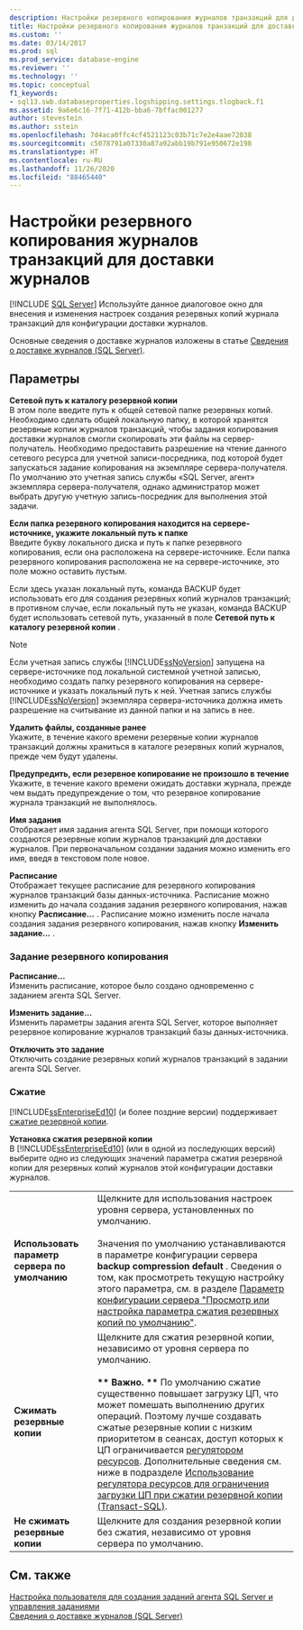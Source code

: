```yaml
---
description: Настройки резервного копирования журналов транзакций для доставки журналов
title: Настройки резервного копирования журналов транзакций для доставки журналов | Документация Майкрософт
ms.custom: ''
ms.date: 03/14/2017
ms.prod: sql
ms.prod_service: database-engine
ms.reviewer: ''
ms.technology: ''
ms.topic: conceptual
f1_keywords:
- sql13.swb.databaseproperties.logshipping.settings.tlogback.f1
ms.assetid: 9a6e6c16-7f71-412b-bba6-7bffac001277
author: stevestein
ms.author: sstein
ms.openlocfilehash: 7d4aca0ffc4cf4521123c03b71c7e2e4aae72038
ms.sourcegitcommit: c5078791a07330a87a92abb19b791e950672e198
ms.translationtype: HT
ms.contentlocale: ru-RU
ms.lasthandoff: 11/26/2020
ms.locfileid: "88465440"
---
```

# <a name="log-shipping-transaction-log-backup-settings"></a>Настройки резервного копирования журналов транзакций для доставки журналов
 [!INCLUDE [SQL Server](../../includes/applies-to-version/sqlserver.md)]
  Используйте данное диалоговое окно для внесения и изменения настроек создания резервных копий журнала транзакций для конфигурации доставки журналов.  
  
 Основные сведения о доставке журналов изложены в статье [Сведения о доставке журналов (SQL Server)](../../database-engine/log-shipping/about-log-shipping-sql-server.md).  
  
## <a name="options"></a>Параметры  
 **Сетевой путь к каталогу резервной копии**  
 В этом поле введите путь к общей сетевой папке резервных копий. Необходимо сделать общей локальную папку, в которой хранятся резервные копии журналов транзакций, чтобы задания копирования доставки журналов смогли скопировать эти файлы на сервер-получатель. Необходимо предоставить разрешение на чтение данного сетевого ресурса для учетной записи-посредника, под которой будет запускаться задание копирования на экземпляре сервера-получателя. По умолчанию это учетная запись службы «SQL Server, агент» экземпляра сервера-получателя, однако администратор может выбрать другую учетную запись-посредник для выполнения этой задачи.  
  
 **Если папка резервного копирования находится на сервере-источнике, укажите локальный путь к папке**  
 Введите букву локального диска и путь к папке резервного копирования, если она расположена на сервере-источнике. Если папка резервного копирования расположена не на сервере-источнике, это поле можно оставить пустым.  
  
 Если здесь указан локальный путь, команда BACKUP будет использовать его для создания резервных копий журналов транзакций; в противном случае, если локальный путь не указан, команда BACKUP будет использовать сетевой путь, указанный в поле **Сетевой путь к каталогу резервной копии** .  
  
> [!NOTE]  
>  Если учетная запись службы [!INCLUDE[ssNoVersion](../../includes/ssnoversion-md.md)] запущена на сервере-источнике под локальной системной учетной записью, необходимо создать папку резервного копирования на сервере-источнике и указать локальный путь к ней. Учетная запись службы [!INCLUDE[ssNoVersion](../../includes/ssnoversion-md.md)] экземпляра сервера-источника должна иметь разрешение на считывание из данной папки и на запись в нее.  
  
 **Удалить файлы, созданные ранее**  
 Укажите, в течение какого времени резервные копии журналов транзакций должны храниться в каталоге резервных копий журналов, прежде чем будут удалены.  
  
 **Предупредить, если резервное копирование не произошло в течение**  
 Укажите, в течение какого времени ожидать доставки журнала, прежде чем выдать предупреждение о том, что резервное копирование журнала транзакций не выполнялось.  
  
 **Имя задания**  
 Отображает имя задания агента SQL Server, при помощи которого создаются резервные копии журналов транзакций для доставки журналов. При первоначальном создании задания можно изменить его имя, введя в текстовом поле новое.  
  
 **Расписание**  
 Отображает текущее расписание для резервного копирования журналов транзакций базы данных-источника. Расписание можно изменить до начала создания задания резервного копирования, нажав кнопку **Расписание...** . Расписание можно изменить после начала создания задания резервного копирования, нажав кнопку **Изменить задание...** .  
  
### <a name="backup-job"></a>Задание резервного копирования  
 **Расписание...**  
 Изменить расписание, которое было создано одновременно с заданием агента SQL Server.  
  
 **Изменить задание...**  
 Изменить параметры задания агента SQL Server, которое выполняет резервное копирование журналов транзакций базы данных-источника.  
  
 **Отключить это задание**  
 Отключить создание резервных копий журналов транзакций в задании агента SQL Server.  
  
### <a name="compression"></a>Сжатие  
 [!INCLUDE[ssEnterpriseEd10](../../includes/ssenterpriseed10-md.md)] (и более поздние версии) поддерживает [сжатие резервной копии](../../relational-databases/backup-restore/backup-compression-sql-server.md).  
  
 **Установка сжатия резервной копии**  
 В [!INCLUDE[ssEnterpriseEd10](../../includes/ssenterpriseed10-md.md)] (или в одной из последующих версий) выберите одно из следующих значений параметра сжатия резервной копии для резервных копий журналов этой конфигурации доставки журналов.  
  
|||  
|-|-|  
|**Использовать параметр сервера по умолчанию**|Щелкните для использования настроек уровня сервера, установленных по умолчанию.<br /><br /> Значения по умолчанию устанавливаются в параметре конфигурации сервера **backup compression default** . Сведения о том, как просмотреть текущую настройку этого параметра, см. в разделе [Параметр конфигурации сервера "Просмотр или настройка параметра сжатия резервных копий по умолчанию"](../../database-engine/configure-windows/view-or-configure-the-backup-compression-default-server-configuration-option.md).|  
|**Сжимать резервные копии**|Щелкните для сжатия резервной копии, независимо от уровня сервера по умолчанию.<br /><br /> **\*\* Важно. \*\*** По умолчанию сжатие существенно повышает загрузку ЦП, что может помешать выполнению других операций. Поэтому лучше создавать сжатые резервные копии с низким приоритетом в сеансах, доступ которых к ЦП ограничивается [регулятором ресурсов](../../relational-databases/resource-governor/resource-governor.md). Дополнительные сведения см. ниже в подразделе [Использование регулятора ресурсов для ограничения загрузки ЦП при сжатии резервной копии (Transact-SQL)](../../relational-databases/backup-restore/use-resource-governor-to-limit-cpu-usage-by-backup-compression-transact-sql.md).|  
|**Не сжимать резервные копии**|Щелкните для создания резервной копии без сжатия, независимо от уровня сервера по умолчанию.|  
  
## <a name="see-also"></a>См. также  
 [Настройка пользователя для создания заданий агента SQL Server и управления заданиями](../../ssms/agent/configure-a-user-to-create-and-manage-sql-server-agent-jobs.md)   
 [Сведения о доставке журналов (SQL Server)](../../database-engine/log-shipping/about-log-shipping-sql-server.md)  
  
  
